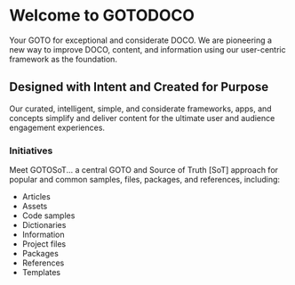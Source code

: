 # Welcome to GOTODOCO

Your GOTO for exceptional and considerate DOCO. We are pioneering a new way to improve DOCO, content, and information using our user-centric framework as the foundation.

## Designed with Intent and Created for Purpose

Our curated, intelligent, simple, and considerate frameworks, apps, and concepts simplify and deliver content for the ultimate user and audience engagement experiences. 

### Initiatives

Meet GOTOSoT... a central GOTO and Source of Truth [SoT] approach for popular and common samples, files, packages, and references, including:

- Articles
- Assets
- Code samples
- Dictionaries
- Information
- Project files
- Packages
- References
- Templates

